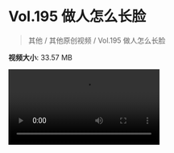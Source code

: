 # Vol.195 做人怎么长脸

> 其他 / 其他原创视频 / Vol.195 做人怎么长脸

**视频大小**: 33.57 MB

<div class="video"><video src="https://file.hsyhx.top/archive/混乱博物馆/Vol/195.mp4" controls preload>🤔 您的浏览器不支持 video 标签</video></div>